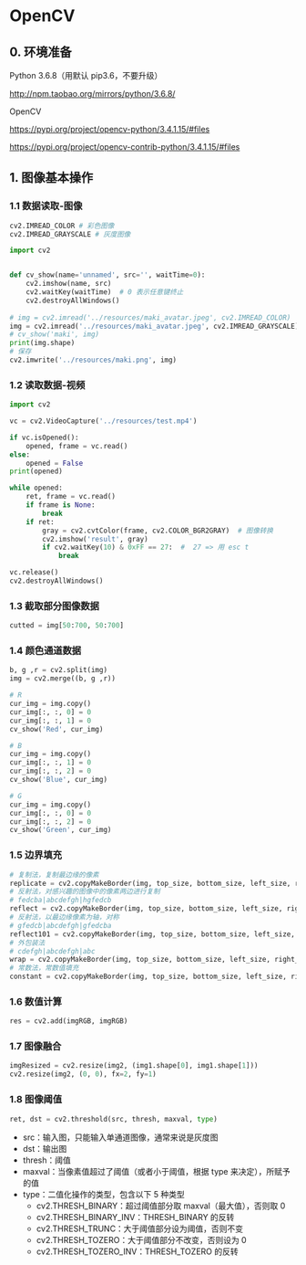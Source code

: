 # OpenCV

## 0. 环境准备

Python 3.6.8（用默认 pip3.6，不要升级）

http://npm.taobao.org/mirrors/python/3.6.8/

OpenCV

https://pypi.org/project/opencv-python/3.4.1.15/#files

https://pypi.org/project/opencv-contrib-python/3.4.1.15/#files

## 1. 图像基本操作

### 1.1 数据读取-图像

```python
cv2.IMREAD_COLOR # 彩色图像
cv2.IMREAD_GRAYSCALE # 灰度图像
```

```python
import cv2


def cv_show(name='unnamed', src='', waitTime=0):
    cv2.imshow(name, src)
    cv2.waitKey(waitTime)  # 0 表示任意键终止
    cv2.destroyAllWindows()
   
# img = cv2.imread('../resources/maki_avatar.jpeg', cv2.IMREAD_COLOR)  # 默认通道是 Blue Green Red
img = cv2.imread('../resources/maki_avatar.jpeg', cv2.IMREAD_GRAYSCALE)
# cv_show('maki', img)
print(img.shape)
# 保存
cv2.imwrite('../resources/maki.png', img)
```

### 1.2 读取数据-视频

```python
import cv2

vc = cv2.VideoCapture('../resources/test.mp4')

if vc.isOpened():
    opened, frame = vc.read()
else:
    opened = False
print(opened)

while opened:
    ret, frame = vc.read()
    if frame is None:
        break
    if ret:
        gray = cv2.cvtColor(frame, cv2.COLOR_BGR2GRAY)  # 图像转换
        cv2.imshow('result', gray)
        if cv2.waitKey(10) & 0xFF == 27:  #  27 => 用 esc t
            break

vc.release()
cv2.destroyAllWindows()
```

### 1.3 截取部分图像数据

```python
cutted = img[50:700, 50:700]
```

### 1.4 颜色通道数据

```python
b, g ,r = cv2.split(img)
img = cv2.merge((b, g ,r))

# R
cur_img = img.copy()
cur_img[:, :, 0] = 0
cur_img[:, :, 1] = 0
cv_show('Red', cur_img)

# B
cur_img = img.copy()
cur_img[:, :, 1] = 0
cur_img[:, :, 2] = 0
cv_show('Blue', cur_img)

# G
cur_img = img.copy()
cur_img[:, :, 0] = 0
cur_img[:, :, 2] = 0
cv_show('Green', cur_img)
```

### 1.5 边界填充

```python
# 复制法，复制最边缘的像素
replicate = cv2.copyMakeBorder(img, top_size, bottom_size, left_size, right_size, borderType=cv2.BORDER_REPLICATE)
# 反射法，对感兴趣的图像中的像素两边进行复制
# fedcba|abcdefgh|hgfedcb
reflect = cv2.copyMakeBorder(img, top_size, bottom_size, left_size, right_size, borderType=cv2.BORDER_REFLECT)
# 反射法，以最边缘像素为轴，对称
# gfedcb|abcdefgh|gfedcba
reflect101 = cv2.copyMakeBorder(img, top_size, bottom_size, left_size, right_size, borderType=cv2.BORDER_REFLECT_101)
# 外包装法
# cdefgh|abcdefgh|abc
wrap = cv2.copyMakeBorder(img, top_size, bottom_size, left_size, right_size, borderType=cv2.BORDER_WRAP)
# 常数法，常数值填充
constant = cv2.copyMakeBorder(img, top_size, bottom_size, left_size, right_size, borderType=cv2.BORDER_CONSTANT, value=0)
```

### 1.6 数值计算

```python
res = cv2.add(imgRGB, imgRGB)
```

### 1.7 图像融合

```python
imgResized = cv2.resize(img2, (img1.shape[0], img1.shape[1]))
cv2.resize(img2, (0, 0), fx=2, fy=1)
```

### 1.8 图像阈值

```python
ret, dst = cv2.threshold(src, thresh, maxval, type)
```

- src：输入图，只能输入单通道图像，通常来说是灰度图
- dst：输出图
- thresh：阈值
- maxval：当像素值超过了阈值（或者小于阈值，根据 type 来决定），所赋予的值
- type：二值化操作的类型，包含以下 5 种类型
    - cv2.THRESH_BINARY：超过阈值部分取 maxval（最大值），否则取 0
    - cv2.THRESH_BINARY_INV：THRESH_BINARY 的反转
    - cv2.THRESH_TRUNC：大于阈值部分设为阈值，否则不变
    - cv2.THRESH_TOZERO：大于阈值部分不改变，否则设为 0
    - cv2.THRESH_TOZERO_INV：THRESH_TOZERO 的反转
